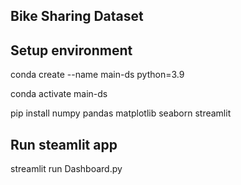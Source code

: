 ## Bike Sharing Dataset
## Setup environment 
conda create --name main-ds python=3.9

conda activate main-ds

pip install numpy pandas matplotlib seaborn streamlit 

## Run steamlit app
streamlit run Dashboard.py
